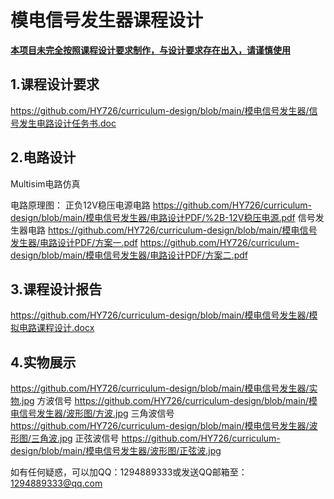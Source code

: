 # 模电信号发生器课程设计

<u>**本项目未完全按照课程设计要求制作，与设计要求存在出入，请谨慎使用**</u>

## 1.课程设计要求
https://github.com/HY726/curriculum-design/blob/main/模电信号发生器/信号发生电路设计任务书.doc

## 2.电路设计

Multisim电路仿真


电路原理图：
正负12V稳压电源电路
https://github.com/HY726/curriculum-design/blob/main/模电信号发生器/电路设计PDF/%2B-12V稳压电源.pdf
信号发生器电路
https://github.com/HY726/curriculum-design/blob/main/模电信号发生器/电路设计PDF/方案一.pdf
https://github.com/HY726/curriculum-design/blob/main/模电信号发生器/电路设计PDF/方案二.pdf

## 3.课程设计报告
https://github.com/HY726/curriculum-design/blob/main/模电信号发生器/模拟电路课程设计.docx


## 4.实物展示
https://github.com/HY726/curriculum-design/blob/main/模电信号发生器/实物.jpg
方波信号
https://github.com/HY726/curriculum-design/blob/main/模电信号发生器/波形图/方波.jpg
三角波信号
https://github.com/HY726/curriculum-design/blob/main/模电信号发生器/波形图/三角波.jpg
正弦波信号
https://github.com/HY726/curriculum-design/blob/main/模电信号发生器/波形图/正弦波.jpg

如有任何疑惑，可以加QQ：1294889333或发送QQ邮箱至：1294889333@qq.com
